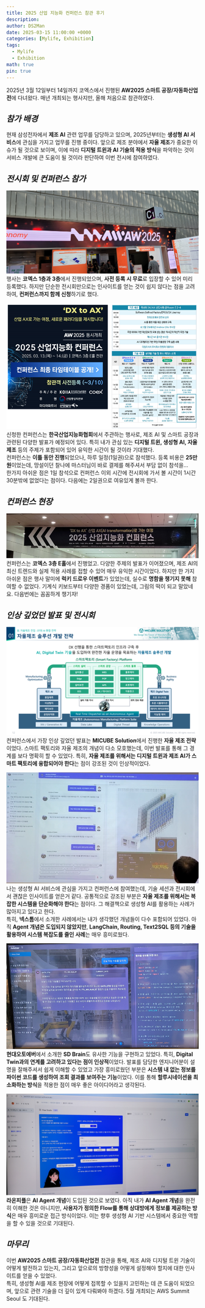 ```yaml
---
title: 2025 산업 지능화 컨퍼런스 참관 후기
description: 
author: DS2Man
date: 2025-03-15 11:00:00 +0000
categories: [Mylife, Exhibition]
tags:
  - Mylife
  - Exhibition
math: true
pin: true
---
```


2025년 3월 12일부터 14일까지 코엑스에서 진행된 **AW2025 스마트 공장/자동화산업전**에 다녀왔다. 매년 개최되는 행사지만, 올해 처음으로 참관하였다.

## *참가 배경*

현재 삼성전자에서 **제조 AI** 관련 업무를 담당하고 있으며, 2025년부터는 **생성형 AI 서비스**에 관심을 가지고 업무를 진행 중이다. 앞으로 제조 분야에서 **자율 제조**가 중요한 이슈가 될 것으로 보이며, 이에 따라 **디지털 트윈과 AI 기술의 적용 방식**을 파악하는 것이 서비스 개발에 큰 도움이 될 것이라 판단하여 이번 전시에 참여하였다.

## *전시회 및 컨퍼런스 참가*

![AW2025](/assets/img/mylife/2025/2025-03-15-AW2025_1.png)
행사는 **코엑스 1층과 3층**에서 진행되었으며, **사전 등록 시 무료**로 입장할 수 있어 미리 등록했다. 하지만 단순한 전시회만으로는 인사이트를 얻는 것이 쉽지 않다는 점을 고려하여, **컨퍼런스까지 함께 신청**하기로 했다.

![산업지능화 컨퍼런스](/assets/img/mylife/2025/2025-03-15-AW2025_2.png)
신청한 컨퍼런스는 **한국산업지능화협회**에서 주관하는 행사로, 제조 AI 및 스마트 공장과 관련된 다양한 발표가 예정되어 있다. 특히 내가 관심 있는 **디지털 트윈, 생성형 AI, 자율 제조** 등의 주제가 포함되어 있어 유익한 시간이 될 것이라 기대했다.    
컨퍼런스는 **이틀 동안 진행**되었으나, 하루 일정(1일권)으로 참석했다. 등록 비용은 **25만원**이었는데, 망설이던 찰나에 마스터님이 바로 결제를 해주셔서 부담 없이 참석을...    
한가지 아쉬운 점은 1일 참석으로 컨퍼런스 이외 시간에 전시회에 가서 볼 시간이 1시간 30분밖에 없었다는 점이다. 다음에는 2일권으로 여유있게 볼까 한다.

## *컨퍼런스 현장*

![산업지능화 컨퍼런스](/assets/img/mylife/2025/2025-03-15-AW2025_3.png)
컨퍼런스는 **코엑스 3층 E홀**에서 진행었고. 다양한 주제의 발표가 이어졌으며, 제조 AI의 최신 트렌드와 실제 적용 사례를 접할 수 있어 매우 유익한 시간이었다.
하지만 한 가지 아쉬운 점은 행사 말미에 **럭키 드로우 이벤트**가 있었는데, 실수로 **명함을 챙기지 못해** 참여할 수 없었다. 기계식 키보드부터 다양한 경품이 있었는데, 그림의 떡이 되고 말았네요. 다음번에는 꼼꼼하게 챙기자!

## *인상 깊었던 발표 및 전시회*

![MICUBE SOLUTION](/assets/img/mylife/2025/2025-03-15-AW2025_4.png)
컨퍼런스에서 가장 인상 깊었던 발표는 **MICUBE Solution**에서 진행한 **자율 제조 전략**이었다. 스마트 팩토리와 자율 제조의 개념이 다소 모호했는데, 이번 발표를 통해 그 경계를 보다 명확히 할 수 있었다. 특히, **자율 제조를 위해서는 디지털 트윈과 제조 AI가 스마트 팩토리에 융합되어야 한다**는 점이 강조된 것이 인상적이었다.

![넥스톰](/assets/img/mylife/2025/2025-03-15-AW2025_5.png)
나는 생성형 AI 서비스에 관심을 가지고 컨퍼런스에 참여했는데, 기술 세션과 전시회에서 괜찮은 인사이트를 얻은거 같다. 공통적으로 강조된 부분은 **자율 제조를 위해서는 복잡한 시스템을 단순화해야 한다**는 점이다. 그 해결책으로 생성형 AI를 활용하는 사례가 많아지고 있다고 한다.    
특히, **넥스톰**에서 소개한 사례에서는 내가 생각했던 개념들이 다수 포함되어 있었다. 아직 **Agent 개념은 도입되지 않았지만**, **LangChain, Routing, Text2SQL 등의 기술을 활용하여 시스템 복잡도를 줄인 사례**는 매우 흥미로웠다.

![현대오토에버](/assets/img/mylife/2025/2025-03-15-AW2025_6.png)
**현대오토에버**에서 소개한 **SD Brain**도 유사한 기능을 구현하고 있었다. 특히, **Digital Twin과의 연계를 고려하고 있다는 점이 인상적**이었다. 발표를 담당한 엔지니어분이 설명을 잘해주셔서 쉽게 이해할 수 있었고 가장 흥미로웠던 부분은 **시스템 내 없는 정보를 파이썬 코드를 생성하여 조회 결과를 보여주는 기능**이었다. 이를 통해 **할루시네이션을 최소화하는 방식**을 적용한 점이 매우 좋은 아이디어라고 생각된다.

![라온피플](/assets/img/mylife/2025/2025-03-15-AW2025_7.png)
**라온피플**은 **AI Agent 개념**이 도입된 것으로 보였다. 아직 내가 **AI Agent 개념**을 완전히 이해한 것은 아니지만, **사용자가 정의한 Flow를 통해 상대방에게 정보를 제공하는 방식**은 매우 흥미로운 접근 방식이었다. 이는 향후 생성형 AI 기반 시스템에서 중요한 역할을 할 수 있을 것으로 기대된다.

## *마무리*

이번 **AW2025 스마트 공장/자동화산업전** 참관을 통해, 제조 AI와 디지털 트윈 기술이 어떻게 발전하고 있는지, 그리고 앞으로의 방향성을 어떻게 설정해야 할지에 대한 인사이트를 얻을 수 있었다.    
특히, 생성형 AI를 제조 현장에 어떻게 접목할 수 있을지 고민하는 데 큰 도움이 되었으며, 앞으로 관련 기술을 더 깊이 있게 다뤄봐야 하겠다. 5월 개최되는 AWS Summit Seoul 도 기대된다.